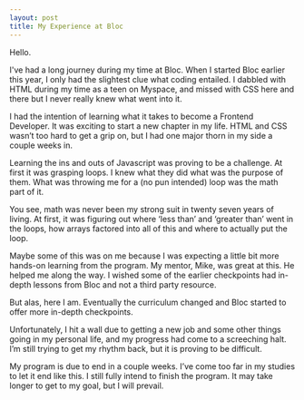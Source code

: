 ```yaml
---
layout: post
title: My Experience at Bloc
---
```

Hello. 

I've had a long journey during my time at Bloc. When I started Bloc earlier this year, I only had the slightest clue what coding entailed. I dabbled with HTML during my time as a teen on Myspace, and missed with CSS here and there but I never really knew what went into it. 

I had the intention of learning what it takes to become a Frontend Developer. It was exciting to start a new chapter in my life. HTML and CSS wasn’t too hard to get a grip on, but I had one major thorn in my side a couple weeks in. 

Learning the ins and outs of Javascript was proving to be a challenge. At first it was grasping loops. I knew what they did what was the purpose of them. What was throwing me for a (no pun intended) loop was the math part of it.

You see, math was never been my strong suit in twenty seven years of living. At first, it was figuring out where ‘less than’ and ‘greater than’ went in the loops, how arrays factored into all of this and where to actually put the loop.

Maybe some of this was on me because I was expecting a little bit more hands-on learning from the program. My mentor, Mike, was great at this. He helped me along the way. I wished some of the earlier checkpoints had in-depth lessons from Bloc and not a third party resource.

But alas, here I am. Eventually the curriculum changed and Bloc started to offer more in-depth checkpoints.

Unfortunately, I hit a wall due to getting a new job and some other things going in my personal life, and my progress had come to a screeching halt. I’m still trying to get my rhythm back, but it is proving to be difficult. 

My program is due to end in a couple weeks. I’ve come too far in my studies to let it end like this. I still fully intend to finish the program. It may take longer to get to my goal, but I will prevail. 
